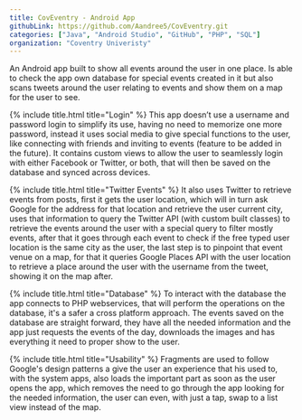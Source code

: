 ```yaml
---
title: CovEventry - Android App
githubLink: https://github.com/Aandree5/CovEventry.git
categories: ["Java", "Android Studio", "GitHub", "PHP", "SQL"]
organization: "Coventry Univeristy"
---
```



An Android app built to show all events around the user in one place. Is able to check the app own database for special events created in it but also scans tweets around the user relating to events and show them on a map for the user to see.


{% include title.html title="Login" %}
This app doesn’t use a username and password login to simplify its use, having no need to memorize one more password, instead it uses social media to give special functions to the user, like connecting with friends and inviting to events (feature to be added in the future). It contains custom views to allow the user to seamlessly login with either Facebook or Twitter, or both, that will then be saved on the database and synced across devices.


{% include title.html title="Twitter Events" %}
It also uses Twitter to retrieve events from posts, first it gets the user location, which will in turn ask Google for the address for that location and retrieve the user current city, uses that information to query the Twitter API (with custom built classes) to retrieve the events around the user with a special query to filter mostly events, after that it goes through each event to check if the free typed user location is the same city as the user, the last step is to pinpoint that event venue on a map, for that it queries Google Places API with the user location to retrieve a place around the user with the username from the tweet, showing it on the map after.


{% include title.html title="Database" %}
To interact with the database the app connects to PHP webservices, that will perform the operations on the database, it's a safer a cross platform approach. The events saved on the database are straight forward, they have all the needed information and the app just requests the events of the day, downloads the images and has everything it need to proper show to the user.


{% include title.html title="Usability" %}
Fragments are used to follow Google's design patterns a give the user an experience that his used to, with the system apps, also loads the important part as soon as the user opens the app, which removes the need to go through the app looking for the needed information, the user can even, with just a tap, swap to a list view instead of the map.
